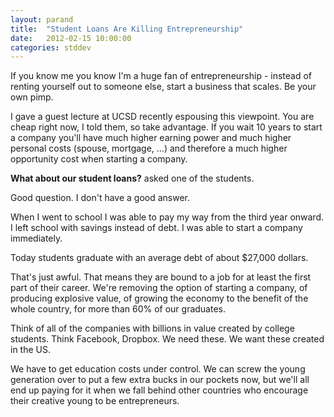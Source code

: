 ```yaml
---
layout: parand
title:  "Student Loans Are Killing Entrepreneurship"
date:   2012-02-15 10:00:00
categories: stddev
---
```

If you know me you know I'm a huge fan of entrepreneurship - instead of renting yourself out to someone else, start a business that scales. Be your own pimp.

I gave a guest lecture at UCSD recently espousing this viewpoint. You are cheap right now, I told them, so take advantage. If you wait 10 years to start a company you'll have much higher earning power and much higher personal costs \(spouse, mortgage, …\) and therefore a much higher opportunity cost when starting a company.

**What about our student loans?** asked one of the students.

Good question. I don't have a good answer. 

When I went to school I was able to pay my way from the third year onward. I left school with savings instead of debt. I was able to start a company immediately.

Today students graduate with an average debt of about $27,000 dollars.

That's just awful. That means they are bound to a job for at least the first part of their career. We're removing the option of starting a company, of producing explosive value, of growing the economy to the benefit of the whole country, for more than 60% of our graduates. 

Think of all of the companies with billions in value created by college students. Think Facebook, Dropbox. We need these. We want these created in the US.

We have to get education costs under control. We can screw the young generation over to put a few extra bucks in our pockets now, but we'll all end up paying for it when we fall behind other countries who encourage their creative young to be entrepreneurs.
